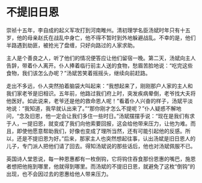 # 不提旧日恩

崇祯十五年，李自成的起义军攻打到河南睢州。清初理学名臣汤斌时年只有十五岁，他的母亲赵氏在战乱中身亡，他不得不暂时到外地躲避战乱。不幸的是，他们半路遇到劫匪，被抢光了盘缠，只好向路过的人家求助。 

主人是个善良之人，听了他们的情况便答应让他们留宿一晚。第二天，汤斌向主人告辞，带着仆人离开。仆人捧着临行前主人送的食物，愁眉苦脸地说：“吃完这些食物，我们该怎么办呢？”汤斌苦笑着摇摇头，继续向前赶路。 

走出不多远，仆人突然拍着脑袋大叫起来：“我想起来了，刚刚那户人家的主人和我们家老爷是旧相识。五年前，他路过我们府上时，突发疾病晕倒，老爷找大夫将他医好。如此说来，老爷还是他的救命恩人呢！”看着仆人兴奋的样子，汤斌平淡地说：“我知道，我早就认出来了。”“那你刚才怎么不提呢？”仆人疑惑不解地问，“念及旧恩，他一定会让我们多住一些时日。”汤斌摆摆手说：“现在是我们有求于人，一提旧恩，就变成了我们向他索要回报，这会给他带来压力，让他为难。而且，即使他愿意帮助我们，好像也变成了理所当然，还有可能引起他的反感。所以，还是不提旧恩为好。”后来，那家主人也突然想起往事，认出汤斌是旧日恩人的儿子，专门派人把他们请了回去。得知汤斌说的那些话后，他也对汤斌佩服不已。 

英国诗人堂恩说，每一种恩惠都有一枚倒钩，它将钩住吞食那份恩惠的嘴巴，施恩者想把他拖到哪里，他就得到哪里。而汤斌的不提旧日恩，就避免了这枚“倒钩”的出现，也不会因过去的恩惠给他人带来压力。